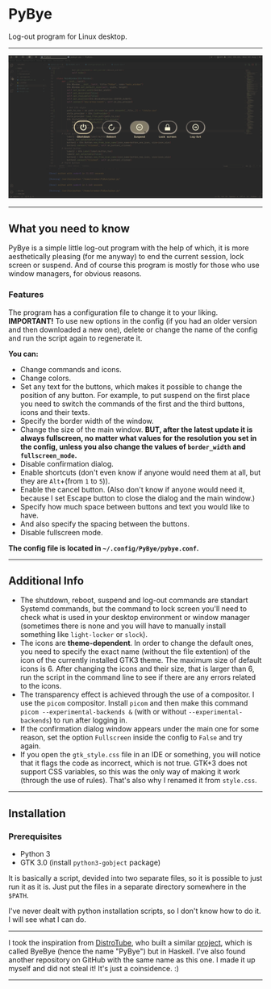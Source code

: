 # PyBye
Log-out program for Linux desktop.
****
![Screenshot](/Screenshot/PyBye-window.png "Main window")

****
## What you need to know

PyBye is a simple little log-out program with the help of which, it is more aesthetically pleasing (for me anyway) to end the current session, lock screen or suspend. And of course this program is mostly for those who use window managers, for obvious reasons.

### Features

The program has a configuration file to change it to your liking. 
<b>IMPORTANT!</b> To use new options in the config (if you had an older version and then downloaded a new one), delete or change the name of the config and run the script again to regenerate it.

<b><p>You can:</p></b>

- Change commands and icons.
- Change colors.
- Set any text for the buttons, which makes it possible to change the position of any button. For example, to put suspend on the first place you need to switch the commands of the first and the third buttons, icons and their texts.
- Specify the border width of the window.
- Change the size of the main window. <b>BUT, after the latest update it is always fullscreen, no matter what values for the resolution you set in the config, unless you also change the values of `border_width` and `fullscreen_mode`.</b>
- Disable confirmation dialog.
- Enable shortcuts (don't even know if anyone would need them at all, but they are `Alt`+(from `1` to `5`)). 
- Enable the cancel button. (Also don't know if anyone would need it, because I set Escape button to close the dialog and the main window.)
- Specify how much space between buttons and text you would like to have.
- And also specify the spacing between the buttons.
- Disable fullscreen mode.

<b>The config file is located in `~/.config/PyBye/pybye.conf`.</b>

****

## Additional Info
* The shutdown, reboot, suspend and log-out commands are standart Systemd commands, but the command to lock screen you'll need to check what is used in your desktop environment or window manager (sometimes there is none and you will have to manually install something like `light-locker` or `slock`).
* The icons are <b>theme-dependent</b>. In order to change the default ones, you need to specify the exact name (without the file extention) of the icon of the currently installed GTK3 theme. The maximum size of default icons is 6. After changing the icons and their size, that is larger than 6, run the script in the command line to see if there are any errors related to the icons.
* The transparency effect is achieved through the use of a compositor. I use the `picom` compositor. Install `picom` and then make this command `picom --experimental-backends &` (with or without `--experimental-backends`) to run after logging in.
* If the confirmation dialog window appears under the main one for some reason, set the option `Fullscreen` inside the config to `False` and try again.
* If you open the `gtk_style.css` file in an IDE or something, you will notice that it flags the code as incorrect, which is not true. GTK+3 does not support CSS variables, so this was the only way of making it work (through the use of rules). That's also why I renamed it from `style.css`. 

****

## Installation

### Prerequisites
- Python 3
- GTK 3.0 (install `python3-gobject` package)

It is basically a script, devided into two separate files, so it is possible to just run it as it is. Just put the files in a separate directory somewhere in the `$PATH`.
<p>I've never dealt with python installation scripts, so I don't know how to do it. I will see what I can do.</p>

*****

I took the inspiration from [DistroTube](https://www.youtube.com/c/DistroTube "Derek Taylor's chanel"), who built a similar [project](https://gitlab.com/dwt1/byebye "ByeBye on GitLab"), which is called ByeBye (hence the name "PyBye") but in Haskell. I've also found another repository on GitHub with the same name as this one. I made it up myself and did not steal it! It's just a coinsidence. :)

*****